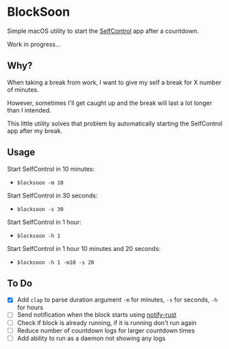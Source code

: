 # BlockSoon

Simple macOS utility to start the [SelfControl](https://github.com/SelfControlApp/selfcontrol) app after a countdown.

Work in progress...

## Why?

When taking a break from work, I want to give my self a break for X number of minutes.

However, sometimes I'll get caught up and the break will last a lot longer than I intended.

This little utility solves that problem by automatically starting the SelfControl app after my break.

## Usage

Start SelfControl in 10 minutes:

- `blocksoon -m 10`

Start SelfControl in 30 seconds:

- `blocksoon -s 30`

Start SelfControl in 1 hour:

- `blocksoon -h 1`

Start SelfControl in 1 hour 10 minutes and 20 seconds:

- `blocksoon -h 1 -m10 -s 20`

## To Do

- [x] Add `clap` to parse duration argument `-m` for minutes, `-s` for seconds, `-h` for hours
- [ ] Send notification when the block starts using [notify-rust](https://docs.rs/notify-rust/)
- [ ] Check if block is already running, if it is running don't run again
- [ ] Reduce number of countdown logs for larger countdown times
- [ ] Add ability to run as a daemon not showing any logs
